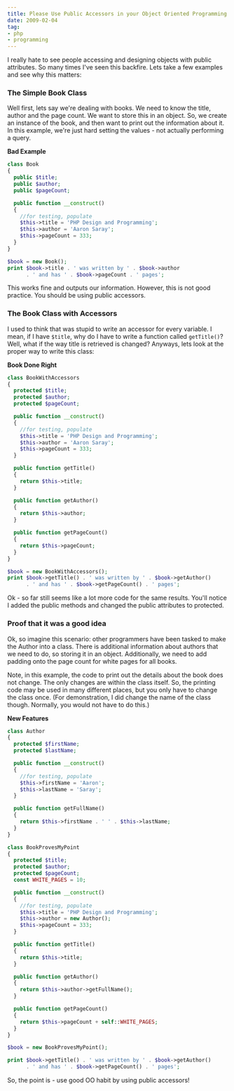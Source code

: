 ```yaml
---
title: Please Use Public Accessors in your Object Oriented Programming
date: 2009-02-04
tag:
- php
- programming
---
```

I really hate to see people accessing and designing objects with public attributes.  So many times I've seen this backfire.  Lets take a few examples and see why this matters:

<!--more-->

### The Simple Book Class

Well first, lets say we're dealing with books.  We need to know the title, author and the page count.  We want to store this in an object.  So, we create an instance of the book, and then want to print out the information about it.  In this example, we're just hard setting the values - not actually performing a query.

**Bad Example**

```php
class Book
{
  public $title;
  public $author;
  public $pageCount;

  public function __construct()
  {
    //for testing, populate
    $this->title = 'PHP Design and Programming';
    $this->author = 'Aaron Saray';
    $this->pageCount = 333;
  }
}

$book = new Book();
print $book->title . ' was written by ' . $book->author
      . ' and has ' . $book->pageCount . ' pages';
```

This works fine and outputs our information.  However, this is not good practice.  You should be using public accessors.

### The Book Class with Accessors

I used to think that was stupid to write an accessor for every variable.  I mean, if I have `$title`, why do I have to write a function called `getTitle()`?  Well, what if the way title is retrieved is changed?  Anyways, lets look at the proper way to write this class:

**Book Done Right**

```php
class BookWithAccessors
{
  protected $title;
  protected $author;
  protected $pageCount;

  public function __construct()
  {
    //for testing, populate
    $this->title = 'PHP Design and Programming';
    $this->author = 'Aaron Saray';
    $this->pageCount = 333;
  }

  public function getTitle()
  {
    return $this->title;
  }

  public function getAuthor()
  {
    return $this->author;
  }

  public function getPageCount()
  {
    return $this->pageCount;
  }
}

$book = new BookWithAccessors();
print $book->getTitle() . ' was written by ' . $book->getAuthor()
      . ' and has ' . $book->getPageCount() . ' pages';
```

Ok - so far still seems like a lot more code for the same results.  You'll notice I added the public methods and changed the public attributes to protected.

### Proof that it was a good idea

Ok, so imagine this scenario:  other programmers have been tasked to make the Author into a class.  There is additional information about authors that we need to do, so storing it in an object.  Additionally, we need to add padding onto the page count for white pages for all books.

Note, in this example, the code to print out the details about the book does not change.  The only changes are within the class itself.  So, the printing code may be used in many different places, but you only have to change the class once.  (For demonstration, I did change the name of the class though. Normally, you would not have to do this.)

**New Features**

```php
class Author
{
  protected $firstName;
  protected $lastName;

  public function __construct()
  {
    //for testing, populate
    $this->firstName = 'Aaron';
    $this->lastName = 'Saray';
  }

  public function getFullName()
  {
    return $this->firstName . ' ' . $this->lastName;
  }
}

class BookProvesMyPoint
{
  protected $title;
  protected $author;
  protected $pageCount;
  const WHITE_PAGES = 10;

  public function __construct()
  {
    //for testing, populate
    $this->title = 'PHP Design and Programming';
    $this->author = new Author();
    $this->pageCount = 333;
  }

  public function getTitle()
  {
    return $this->title;
  }

  public function getAuthor()
  {
    return $this->author->getFullName();
  }

  public function getPageCount()
  {
    return $this->pageCount + self::WHITE_PAGES;
  }
}

$book = new BookProvesMyPoint();

print $book->getTitle() . ' was written by ' . $book->getAuthor()
      . ' and has ' . $book->getPageCount() . ' pages';
```

So, the point is - use good OO habit by using public accessors!
